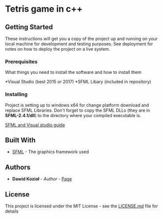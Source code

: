 # Tetris game in c++

## Getting Started

These instructions will get you a copy of the project up and running on your local machine for development and testing purposes. See deployment for notes on how to deploy the project on a live system.

### Prerequisites

What things you need to install the software and how to install them

*Visual Studio (best 2015 or 2017)
*SFML Libary (included in repository)

### Installing

Project is setting up to windows x64 for change platform download and replace SFML Libraries. Don't forget to copy the SFML DLLs (they are in **SFML-2.4.1/dll**) to the directory where your compiled executable is.

[SFML and Visual studio guide](http://www.sfml-dev.org/tutorials/2.0/start-vc.php)

## Built With

* [SFML](http://www.sfml-dev.org/) - The graphics framework used

## Authors

* **Dawid Kozioł** - *Author* - [Page](https://github.com/chmielu42)

## License

This project is licensed under the MIT License - see the [LICENSE.md](LICENSE.md) file for details
